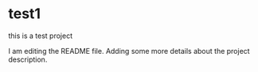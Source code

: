 # test1
this is a test project




I am editing the README file. Adding some more details about the project description.
